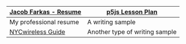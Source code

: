 
[Jacob Farkas - Resume](resume.html)   |   [p5js Lesson Plan](lesson-plan.html)
------------ | -------------
My professional resume | A writing sample
[NYCwireless Guide](NYCwireless_getting_started.pdf) |  Another type of writing sample
